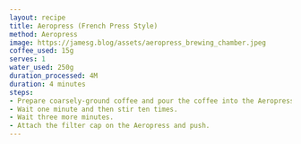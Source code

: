```yaml
---
layout: recipe
title: Aeropress (French Press Style)
method: Aeropress
image: https://jamesg.blog/assets/aeropress_brewing_chamber.jpeg
coffee_used: 15g
serves: 1
water_used: 250g
duration_processed: 4M
duration: 4 minutes
steps:
- Prepare coarsely-ground coffee and pour the coffee into the Aeropress, inverted.
- Wait one minute and then stir ten times.
- Wait three more minutes.
- Attach the filter cap on the Aeropress and push.
---
```

